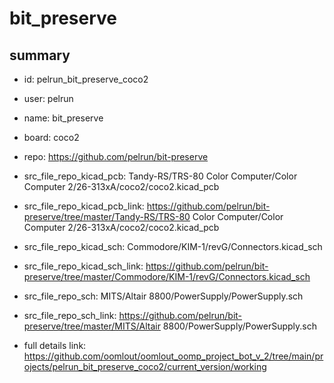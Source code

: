 # bit_preserve
 
## summary 
* id: pelrun_bit_preserve_coco2
* user: pelrun
* name: bit_preserve
* board: coco2
* repo: https://github.com/pelrun/bit-preserve
* src_file_repo_kicad_pcb: Tandy-RS/TRS-80 Color Computer/Color Computer 2/26-313xA/coco2/coco2.kicad_pcb
* src_file_repo_kicad_pcb_link: https://github.com/pelrun/bit-preserve/tree/master/Tandy-RS/TRS-80 Color Computer/Color Computer 2/26-313xA/coco2/coco2.kicad_pcb
* src_file_repo_kicad_sch: Commodore/KIM-1/revG/Connectors.kicad_sch
* src_file_repo_kicad_sch_link: https://github.com/pelrun/bit-preserve/tree/master/Commodore/KIM-1/revG/Connectors.kicad_sch

* src_file_repo_sch: MITS/Altair 8800/PowerSupply/PowerSupply.sch
* src_file_repo_sch_link: https://github.com/pelrun/bit-preserve/tree/master/MITS/Altair 8800/PowerSupply/PowerSupply.sch
* full details link: https://github.com/oomlout/oomlout_oomp_project_bot_v_2/tree/main/projects/pelrun_bit_preserve_coco2/current_version/working  







